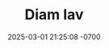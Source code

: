 ---
layout: movie-video-data
date: 2025-03-01 21:25:08 -0700
categories: movie

# Site Attributes
title: "Diam Iav"
permalink: "/movie/Diam_Iav"

# Movie Attributes
synopsis: "Zaj movie no yog ua txog ib Qaib Dib tsev neeg uas ib txwm tsis tau pom thiab paub tais daim iav yog dab tsis. Muaj ib hnub Qaib Dib khaws tau ib daim iav, daim iav ntawv thiaj li los ua teem meem rau Qaib Dib nkawv ob niam txiv. Nyob rau lub sij hawm ntawv tsis muaj leej twg muaj peev xwm paub txov tias daim iav yog iav. Lawv txhua tus xav tias daim iav ntawv yog ib tug neeg thiab. Qaib Dib poj naim muaj diam iav los siab nws txawm xav tias yog Qaib Dib muaj hluas nkuaj. Qaib Dib pom niam coj mus qhiav leej twg los lawm pheej twg los lawm pheej tsis ntseg li vim thaum lawm tsom ces pom lawv nyob hauv thiaj ua rau lawv raum tag."
producer: "Tsia Cha,M Vang"
director: "Mykur Lor"
writer: "Mykurt Lor,Tsab Ham"
video_link: ""
genre: "Action"
year: "2010"
release_type: "DVD"
storage: "Center for Hmong Studies"
thumbnail: "/assets/images/movie_thumbnails/Diam Iav.jpeg"
publishing_company: "UE Entertainment"

# Sequels + Parts
base_movie: ""
total_parts: 0
sequel: ""

# Movie Cast
cast:
- name: "Tsab Ham"
- name: "Thib Vas Vaj"
- name: "Mykurt Lauj"
- name: "Txawj Xyooj"
- name: "Lug Lis"
- name: "Yim Leej Lis"
---
